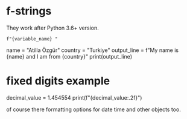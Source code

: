 # f-strings

They work after Python 3.6+ version.

	f"{variable_name} "



name = "Atilla Özgür"
country = "Turkiye"
output_line = f"My name is {name} and I am from {country}"
print(output_line)


# fixed digits example

decimal_value = 1.454554
print(f"{decimal_value:.2f}")


of course there formatting options for date time and other objects too.

